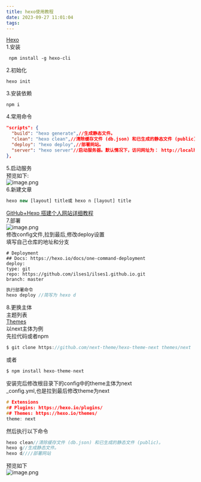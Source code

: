 ```yaml
---
title: hexo使用教程
date: 2023-09-27 11:01:04
tags:
---
```

[Hexo](https://hexo.io/zh-cn/index.html)<br />1.安装

```tsx
 npm install -g hexo-cli
```

2.初始化

```tsx
hexo init
```

3.安装依赖

```tsx
npm i
```

4.常用命令

```json
"scripts": {
  "build": "hexo generate",//生成静态文件。
  "clean": "hexo clean",//清除缓存文件 (db.json) 和已生成的静态文件 (public)。
  "deploy": "hexo deploy",//部署网站。
  "server": "hexo server"//启动服务器。默认情况下，访问网址为： http://localhost:4000/。
},
```

5.启动服务<br />预览如下:<br />![image.png](https://cdn.nlark.com/yuque/0/2023/png/32689472/1695715234542-94e0a0d0-b7a9-4f69-8109-2b27e9ff8b33.png#averageHue=%23d0cdc2&clientId=u26d2356b-8686-4&from=paste&height=694&id=ppwLB&originHeight=867&originWidth=1740&originalType=binary&ratio=1.25&rotation=0&showTitle=false&size=691303&status=done&style=none&taskId=uc9674062-56a0-459e-b458-efa99655c3f&title=&width=1392)<br />6.新建文章

```jsx
hexo new [layout] title或 hexo n [layout] title
```

[GitHub+Hexo 搭建个人网站详细教程](https://zhuanlan.zhihu.com/p/26625249)<br />7.部署<br />![image.png](https://cdn.nlark.com/yuque/0/2023/png/32689472/1695783421947-1e1c3c62-d5c6-4c1a-9654-00070e4d3b90.png#averageHue=%232a2a24&clientId=ud4a7299d-9004-4&from=paste&height=124&id=OOb0j&originHeight=155&originWidth=345&originalType=binary&ratio=1.25&rotation=0&showTitle=false&size=10728&status=done&style=none&taskId=u2e284011-9b48-46f7-b3f1-b00f3ffe426&title=&width=276)<br />修改config文件,拉到最后,修改deploy设置<br />填写自己仓库的地址和分支

```
# Deployment
## Docs: https://hexo.io/docs/one-command-deployment
deploy:
type: git
repo: https://github.com/ilses1/ilses1.github.io.git
branch: master

```

```c
执行部署命令
hexo deploy //简写为 hexo d
```

8.更换主体<br />主题列表<br />[Themes](https://hexo.io/themes/)<br />以next主体为例<br />先拉代码或者npm

```c
$ git clone https://github.com/next-theme/hexo-theme-next themes/next
```

或者

```c
$ npm install hexo-theme-next
```

安装完后修改根目录下的config中的theme主体为next<br />_config.yml,也是拉到最后修改theme为next

```c
# Extensions
## Plugins: https://hexo.io/plugins/
## Themes: https://hexo.io/themes/
theme: next

```

然后执行以下命令

```c
hexo clean//清除缓存文件 (db.json) 和已生成的静态文件 (public)。
hexo g//生成静态文件。
hexo d////部署网站
```

预览如下<br />![image.png](https://cdn.nlark.com/yuque/0/2023/png/32689472/1695785182231-e4907cda-ed15-44f6-b723-4d06df2a1fbe.png#averageHue=%23fdfdfd&clientId=ud4a7299d-9004-4&from=paste&height=653&id=u4a32cf4a&originHeight=816&originWidth=1534&originalType=binary&ratio=1.25&rotation=0&showTitle=false&size=44858&status=done&style=none&taskId=uf0a83771-389e-4b37-b0a3-86a8dc8b4e3&title=&width=1227.2)

